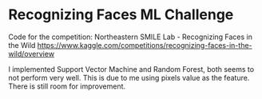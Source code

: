 # Recognizing Faces ML Challenge

Code for the competition: Northeastern SMILE Lab - Recognizing Faces in the Wild
https://www.kaggle.com/competitions/recognizing-faces-in-the-wild/overview

I implemented Support Vector Machine and Random Forest, both seems to not perform very well. This is due to me using pixels value as the feature. There is still room for improvement.
